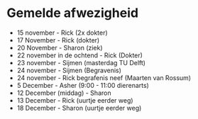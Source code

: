 # Gemelde afwezigheid

- 15 november - Rick (2x dokter)
- 17 November - Rick (dokter)
- 20 November - Sharon (ziek)
- 22 november in de ochtend - Rick  (Dokter)
- 23 november - Sijmen (masterdag TU Delft)
- 24 november - Sijmen (Begravenis)
- 24 november - Rick begrafenis neef (Maarten van Rossum)
- 5  December - Asher (9:00 - 11:00 dierenarts)
- 12 December (middag) - Sharon
- 13 December - Rick (uurtje eerder weg)
- 18 December - Sharon (uurtje eerder weg)
